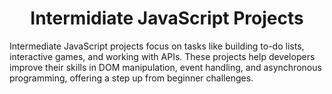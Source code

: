 <h1 align="center">Intermidiate JavaScript Projects</h1>


Intermediate JavaScript projects focus on tasks like building to-do lists, interactive games, and working with APIs. These projects help developers improve their skills in DOM manipulation, event handling, and asynchronous programming, offering a step up from beginner challenges.

